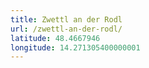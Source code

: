 ```yaml
---
title: Zwettl an der Rodl
url: /zwettl-an-der-rodl/
latitude: 48.4667946
longitude: 14.271305400000001
---
```

